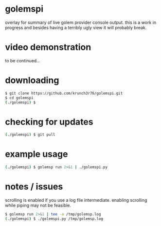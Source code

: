 # golemspi
overlay for summary of live golem provider console output. this is a work in progress and besides having a terribly ugly view it will probably break.

# video demonstration
to be continued...

# downloading
```bash
$ git clone https://github.com/krunch3r76/golemspi.git
$ cd golemspi
(./golemspi) $
```
# checking for updates
```bash
(./golemspi) $ git pull
```

# example usage
```bash
(./golemspi) $ golemsp run 2>&1 | ./golemspi.py
```

# notes / issues
scrolling is enabled if you use a log file intermediate. enabling scrolling while piping may not be feasible.
```bash
$ golemsp run 2>&1 | tee -a /tmp/golemsp.log
(./golemspi) $ ./golemspi.py /tmp/golemsp.log
```
